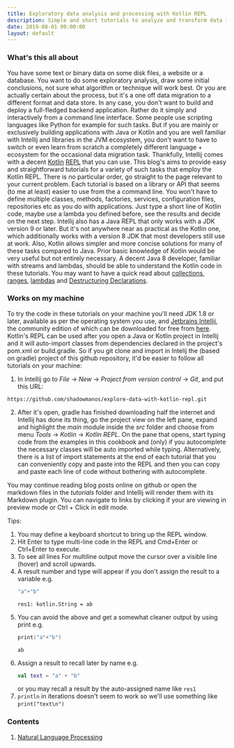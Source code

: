 ```yaml
---
title: Exploratory data analysis and processing with Kotlin REPL
description: Simple and short tutorials to analyze and transform data interactively using the Kotlin REPL
date: 2019-08-01 00:00:00
layout: default
---
```


### What's this all about

You have some text or binary data on some disk files, a website or a database. You want to do some exploratory analysis, draw some initial conclusions, not sure what algorithm or technique will work best. Or you are actually certain about the process, but it's a one off data migration to a different format and data store. In any case, you don't want to build and deploy a full-fledged backend application. Rather do it simply and interactively from a command line interface. Some people use scripting languages like Python for example for such tasks. But if you are mainly or exclusively building applications with Java or Kotlin and you are well familiar with Intellij and libraries in the JVM ecosystem, you don't want to have to switch or even learn from scratch a completely different language + ecosystem for the occasional data migration task. Thankfully, Intellij comes with a decent [Kotlin](https://kotlinlang.org/) [REPL](https://en.wikipedia.org/wiki/Read%E2%80%93eval%E2%80%93print_loop) that you can use. This blog's aims to provide easy and straightforward tutorials for a variety of such tasks that employ the Kotlin REPL. There is no particular order, go straight to the page relevant to your current problem. Each tutorial is based on a library or API that seems (to me at least) easier to use from the a command line. You won't have to define multiple classes, methods, factories, services, configuration files, repositories etc as you do with applications. Just type a short line of Kotlin code, maybe use a lambda you defined before, see the results and decide on the next step. Intellij also has a Java REPL that only works with a JDK version 9 or later. But it's not anywhere near as practical as the Kotlin one, which additionally works with a version 8 JDK that most developers still use at work. Also, Kotlin allows simpler and more concise solutions for many of these tasks compared to Java. Prior basic knowledge of Kotlin would be very useful but not entirely necessary. A decent Java 8 developer, familiar with streams and lambdas, should be able to understand the Kotlin code in these tutorials. You may want to have a quick read about [collections](https://kotlinlang.org/docs/reference/collections.html), [ranges](https://kotlinlang.org/docs/reference/ranges.html), [lambdas](https://kotlinlang.org/docs/reference/lambdas.html#lambda-expressions-and-anonymous-functions) and [Destructuring Declarations](https://kotlinlang.org/docs/reference/multi-declarations.html).

### Works on my machine

To try the code in these tutorials on your machine you'll need JDK 1.8 or later, available as per the operating system you use, and [Jetbrains Intellij](https://www.jetbrains.com/idea/), the community edition of which can be downloaded for free from [here](https://www.jetbrains.com/idea/download). Kotlin's REPL can be used after you open a Java or Kotlin project in Intellij and it will auto-import classes from dependencies declared in the project's pom.xml or build.gradle. So if you git clone and import in Intelij the (based on gradle) project of this github repository, it'd be easier to follow all tutorials on your machine:

1. In Intellij go to _File_ -> _New_ -> _Project from version control_ -> _Git_, and put this URL:

`https://github.com/shadowmanos/explore-data-with-kotlin-repl.git`

2. After it's open, gradle has finished downloading half the internet and Intellij has done its thing, go the project view on the left pane, expand and highlight the _main_ module inside the _src_ folder and choose from menu _Tools_ -> _Kotlin_ -> _Kotlin REPL_. On the pane that opens, start typing code from the examples in this cookbook and (only) if you autocomplete the necessary classes will be auto imported while typing. Alternatively, there is a list of import statements at the end of each tutorial that you can conveniently copy and paste into the REPL and then you can copy and paste each line of code without bothering with autocomplete.
 
You may continue reading blog posts online on github or open the markdown files in the _tutorials_ folder and Intellij will render them with its Markdown plugin. You can navigate to links by clicking if your are viewing in preview mode or Ctrl + Click in edit mode.

Tips:

1. You may define a keyboard shortcut to bring up the REPL window. 
2. Hit Enter to type multi-line code in the REPL and Cmd+Enter or Ctrl+Enter to execute.
3. To see all lines For multiline output move the cursor over a visible line (hover) and scroll upwards.
4. A result number and type will appear if you don't assign the result to a variable e.g. 
   ```kotlin
   "a"+"b"
   ```
   ```text
   res1: kotlin.String = ab
   ``` 
5. You can avoid the above and get a somewhat cleaner output by using print e.g.
   ```kotlin
   print("a"+"b")
   ```
   ```text
   ab
   ```
6. Assign a result to recall later by name e.g.
   ```kotlin
   val text = "a" + "b"
   ```
   or you may recall a result by the auto-assigned name like `res1`
7. `println` in iterations doesn't seem to work so we'll use something like `print("text\n")`

### Contents

1. [Natural Language Processing](tutorials/naturalLanguage/intro.md)
